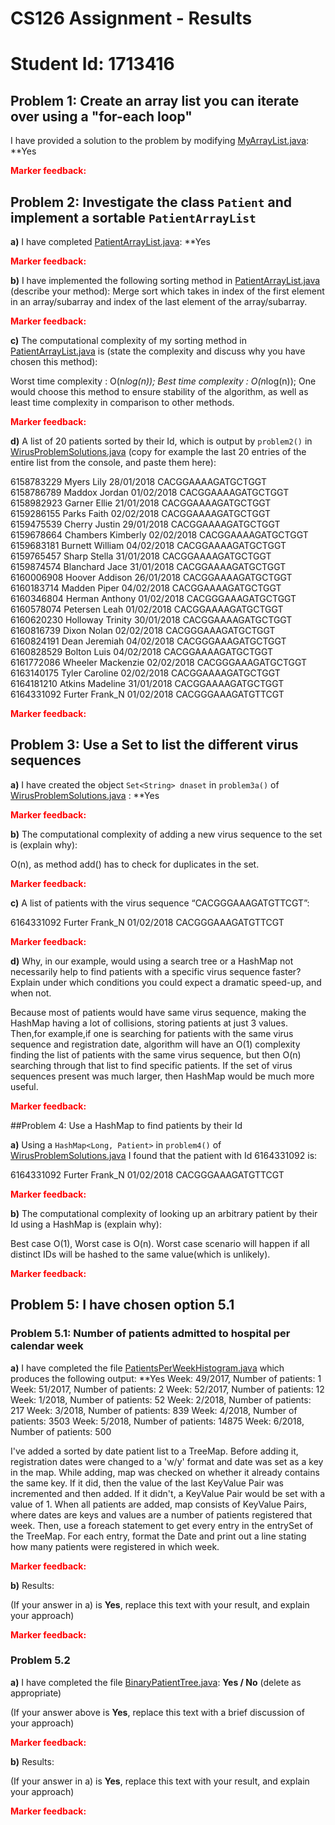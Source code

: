 # CS126 Assignment - Results


# Student Id: 1713416


<style
type="text/css">
div.marker_feedback{color:red;font-weight:bold}
</style>








## Problem 1: Create an array list you can iterate over using a "for-each loop"


I have provided a solution to the problem by modifying [MyArrayList.java](./src/main/java/adt/list/MyArrayList.java): **Yes

<div class='marker_feedback'>Marker feedback:</div>

## Problem 2: Investigate the class `Patient` and implement a sortable `PatientArrayList`
**a)** I have completed [PatientArrayList.java](./src/main/java/patient/PatientArrayList.java): **Yes

<div class='marker_feedback'>Marker feedback:</div>

**b)** I have implemented the following sorting method in [PatientArrayList.java](./src/main/java/patient/PatientArrayList.java) (describe your method):
Merge sort which takes in index of the first element in an array/subarray and index of the last element of the array/subarray.


<div class='marker_feedback'>Marker feedback:</div>

**c)** The computational complexity of my sorting method in [PatientArrayList.java](./src/main/java/patient/PatientArrayList.java) is (state the complexity and discuss why you have chosen this method):

Worst time complexity : O(n*log(n));
Best time complexity : O(n*log(n));
One would choose this method to ensure stability of the algorithm, as well as least time complexity in comparison to other methods.

<div class='marker_feedback'>Marker feedback:</div>

**d)** A list of 20 patients sorted by their Id, which is output by `problem2()` in [WirusProblemSolutions.java](./src/main/java/wirus/WirusProblemSolutions.java) (copy for example the last 20 entries of the entire list from the console, and paste them here):

6158783229 	Myers 	Lily 	28/01/2018 	CACGGAAAAGATGCTGGT 	
6158786789 	Maddox 	Jordan 	01/02/2018 	CACGGAAAAGATGCTGGT 	
6158982923 	Garner 	Ellie 	21/01/2018 	CACGGAAAAGATGCTGGT 	
6159286155 	Parks 	Faith 	02/02/2018 	CACGGAAAAGATGCTGGT 	
6159475539 	Cherry 	Justin 	29/01/2018 	CACGGAAAAGATGCTGGT 	
6159678664 	Chambers 	Kimberly 	02/02/2018 	CACGGAAAAGATGCTGGT 	
6159683181 	Burnett 	William 	04/02/2018 	CACGGAAAAGATGCTGGT 	
6159765457 	Sharp 	Stella 	31/01/2018 	CACGGAAAAGATGCTGGT 	
6159874574 	Blanchard 	Jace 	31/01/2018 	CACGGAAAAGATGCTGGT 	
6160006908 	Hoover 	Addison 	26/01/2018 	CACGGAAAAGATGCTGGT 	
6160183714 	Madden 	Piper 	04/02/2018 	CACGGAAAAGATGCTGGT 	
6160346804 	Herman 	Anthony 	01/02/2018 	CACGGGAAAGATGCTGGT 	
6160578074 	Petersen 	Leah 	01/02/2018 	CACGGAAAAGATGCTGGT 	
6160620230 	Holloway 	Trinity 	30/01/2018 	CACGGAAAAGATGCTGGT 	
6160816739 	Dixon 	Nolan 	02/02/2018 	CACGGGAAAGATGCTGGT 	
6160824191 	Dean 	Jeremiah 	04/02/2018 	CACGGGAAAGATGCTGGT 	
6160828529 	Bolton 	Luis 	04/02/2018 	CACGGAAAAGATGCTGGT 	
6161772086 	Wheeler 	Mackenzie 	02/02/2018 	CACGGGAAAGATGCTGGT 	
6163140175 	Tyler 	Caroline 	02/02/2018 	CACGGAAAAGATGCTGGT 	
6164181210 	Atkins 	Madeline 	31/01/2018 	CACGGAAAAGATGCTGGT 	
6164331092 	Furter 	Frank_N 	01/02/2018 	CACGGGAAAGATGTTCGT

<div class='marker_feedback'>Marker feedback:</div>

## Problem 3: Use a Set to list the different virus sequences

**a)** I have created the object `Set<String> dnaset` in `problem3a()` of [WirusProblemSolutions.java](./src/main/java/wirus/Wirus.java) : **Yes

<div class='marker_feedback'>Marker feedback:</div>

**b)** The computational complexity of adding a new virus sequence to the set is (explain why):

O(n), as method add() has to check for duplicates in the set.

<div class='marker_feedback'>Marker feedback:</div>


**c)** A list of patients with the virus sequence “CACGGGAAAGATGTTCGT”:

6164331092 	Furter 	Frank_N 	01/02/2018 	CACGGGAAAGATGTTCGT

<div class='marker_feedback'>Marker feedback:</div>

**d)** Why, in our example, would using a search tree or a HashMap not necessarily help to find patients with a specific virus sequence faster?
Explain under which conditions you could expect a dramatic speed-up, and when not.

Because most of patients would have same virus sequence, making the HashMap having a lot of collisions, storing patients at just 3 values. Then,for example,if one is searching for patients with the same virus sequence and registration date, algorithm will have an O(1) complexity finding the list of patients with the same virus sequence, but then O(n) searching through that list to find specific patients. If the set of virus sequences present was much larger, then HashMap would be much more useful.

<div class='marker_feedback'>Marker feedback:</div>


##Problem 4: Use a HashMap to find patients by their Id

**a)** Using a `HashMap<Long, Patient>` in `problem4()` of [WirusProblemSolutions.java](./src/main/java/wirus/Wirus.java) I found that the patient with Id 6164331092 is:

6164331092 	Furter 	Frank_N 	01/02/2018 	CACGGGAAAGATGTTCGT

<div class='marker_feedback'>Marker feedback:</div>

**b)** The computational complexity of looking up an arbitrary patient by their Id using a HashMap is (explain why):

Best case O(1), Worst case is O(n). Worst case scenario will happen if all distinct IDs will be hashed to the same value(which is unlikely).

<div class='marker_feedback'>Marker feedback:</div>

## Problem 5: I have chosen option 5.1

### Problem 5.1: Number of patients admitted to hospital per calendar week

**a)** I have completed the file [PatientsPerWeekHistogram.java](./src/main/java/patient/PatientsPerWeekHistogram.java) which produces the following output: **Yes
Week:  49/2017, Number of patients:  1
Week:  51/2017, Number of patients:  2
Week:  52/2017, Number of patients:  12
Week:  1/2018, Number of patients:  52
Week:  2/2018, Number of patients:  217
Week:  3/2018, Number of patients:  839
Week:  4/2018, Number of patients:  3503
Week:  5/2018, Number of patients:  14875
Week:  6/2018, Number of patients:  500

I've added a sorted by date patient list to a TreeMap. Before adding it, registration dates were changed to a 'w/y' format and date was set as a key in the map. While adding, map was checked on whether it already contains the same key. If it did, then the value of the last KeyValue Pair was incremented and then added. If it didn't, a KeyValue Pair would be set with a value of 1.
When all patients are added, map consists of KeyValue Pairs, where dates are keys and values are a number of patients registered that week.
Then, use a foreach statement to get every entry in the entrySet of the TreeMap. For each entry, format the Date and print out a line stating how many patients were registered in which week.

<div class='marker_feedback'>Marker feedback:</div>

**b)** Results:

(If your answer in a) is **Yes**, replace this text with your result, and explain your approach)

<div class='marker_feedback'>Marker feedback:</div>


### Problem 5.2

**a)** I have completed the file [BinaryPatientTree.java](./src/main/java/patient/BinaryPatientTree.java): **Yes / No** (delete as appropriate)

(If your answer above is **Yes**, replace this text with a brief discussion of your approach)

<div class='marker_feedback'>Marker feedback:</div>

**b)** Results:

(If your answer in a) is **Yes**, replace this text with your result, and explain your approach)

<div class='marker_feedback'>Marker feedback:</div>

